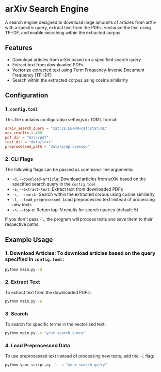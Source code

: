 # arXiv Search Engine

A search engine designed to download large amounts of articles from arXiv with a 
specific query, extract text from the PDFs, vectorize the text using TF-IDF, and 
enable searching within the extracted corpus.

## Features

* Download articles from arXiv based on a specified search query
* Extract text from downloaded PDFs
* Vectorize extracted text using Term Frequency-Inverse Document Frequency (TF-IDF)
* Search within the extracted corpus using cosine similarity

## Configuration

### 1. `config.toml`

This file contains configuration settings in TOML format:
```toml
arXiv_search_query = "cat:cs.LG+OR+cat:stat.ML"
max_results = 400
pdf_dir = "data/pdf"
text_dir = "data/text"
preprocessed_path = "data/preprocessed"
```
### 2. CLI Flags

The following flags can be passed as command-line arguments:

* `-d`, `--download-article`: Download articles from arXiv based on the specified 
search query in the `config.toml`
* `-e`, `--extract-text`: Extract text from downloaded PDFs 
* `-s`, `--search`: Search within the extracted corpus using cosine similarity
* `-l`, `--load_preprocessed`: Load preprocessed text instead of processing new texts
* `-n`, `--top-n`: Return top-N results for search queries (default: 5)

If you don't pass `-l`, the program will process texts and save them to their 
respective paths.

## Example Usage

### 1. Download Articles: To download articles based on the query specified in `config.toml`:
```bash
python main.py -d
```

### 2. Extract Text
To extract text from the downloaded PDFs:
```bash
python main.py -e
```

### 3. Search
To search for specific terms in the vectorized text:
```bash
python main.py -s "your search query"
```

### 4. Load Preprocessed Data
To use preprocessed text instead of processing new texts, add the `-l` flag:
```bash
python your_script.py -l -s "your search query"
```
